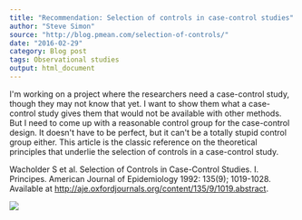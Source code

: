 ```yaml
---
title: "Recommendation: Selection of controls in case-control studies"
author: "Steve Simon"
source: "http://blog.pmean.com/selection-of-controls/"
date: "2016-02-29"
category: Blog post
tags: Observational studies
output: html_document
---
```


I'm working on a project where the researchers need a case-control
study, though they may not know that yet. I want to show them what a
case-control study gives them that would not be available with other
methods. But I need to come up with a reasonable control group for the
case-control design. It doesn't have to be perfect, but it can't be a
totally stupid control group either. This article is the classic
reference on the theoretical principles that underlie the selection of
controls in a case-control study.

<!---More--->

Wacholder S et al. Selection of Controls in Case-Control Studies. I.
Principes. American Journal of Epidemiology 1992: 135(9); 1019-1028.
Available at
<http://aje.oxfordjournals.org/content/135/9/1019.abstract>.

![](http://www.pmean.com/images/images/16/selection-of-controls01.png)




